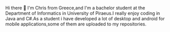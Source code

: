 Hi there 👋
I'm Chris from Greece,and I'm a bachelor student at the Department of Informatics in University of Piraeus.I really enjoy coding in Java and C#.As a student i have developed
a lot of desktop and android for mobile applications,some of them are uploaded to my repositories.

